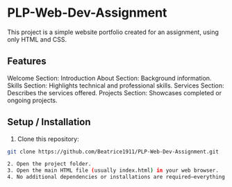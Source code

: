 # PLP-Web-Dev-Assignment
This project is a simple website portfolio created for an assignment, using only HTML and CSS.

## Features
Welcome Section: Introduction
About Section: Background information.
Skills Section: Highlights technical and professional skills.
Services Section: Describes the services offered.
Projects Section: Showcases completed or ongoing projects.

## Setup / Installation
1. Clone this repository:
```bash
git clone https://github.com/Beatrice1911/PLP-Web-Dev-Assignment.git

2. Open the project folder.
3. Open the main HTML file (usually index.html) in your web browser.
4. No additional dependencies or installations are required—everything runs in the browser.
